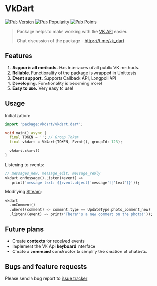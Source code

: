 # VkDart

[![Pub Version](https://img.shields.io/pub/v/vkdart?style=flat-square)](https://pub.dev/packages/vkdart)
[![Pub Popularity](https://img.shields.io/pub/popularity/vkdart?style=flat-square)](https://pub.dev/packages/vkdart)
[![Pub Points](https://img.shields.io/pub/points/vkdart?style=flat-square)](https://pub.dev/packages/vkdart)

> Package helps to make working with the [VK API](https://dev.vk.com/) easier.
>
> Chat discussion of the package - https://t.me/vk_dart

## Features
1. **Supports all methods.** Has interfaces of all public VK methods.
2. **Reliable.** Functionality of the package is wrapped in Unit tests 
3. **Event support.** Supports Callback API, Longpoll API
4. **Developing.** Functionality is becoming more!
5. **Easy to use.** Very easy to use!

## Usage

Initialization:
```dart
import 'package:vkdart/vkdart.dart';

void main() async {
  final TOKEN = ''; // Group Token
  final vkdart = VkDart(TOKEN, Event(), groupId: 123);

  vkdart.start()
}
```

Listening to events:
```dart
// messages_new, message_edit, message_reply
vkdart.onMessage().listen((event) =>
   print('message text: ${event.object['message']['text']}'));
```

Modifying [Stream](https://www.dartlang.org/tutorials/language/streams#methods-that-modify-a-stream):
```dart
vkdart
  .onComment()
  .where((comment) => comment.type == UpdateType.photo_comment_new)
  .listen((event) => print('There\'s a new comment on the photo!'));
```

## Future plans
- Create **contexts** for received events
- Implement the VK Api **keyboard** interface
- Create a **command** constructor to simplify the creation of chatbots.

## Bugs and feature requests

Please send a bug report to [issue tracker](https://github.com/swedesjs/vkdart/issues)
